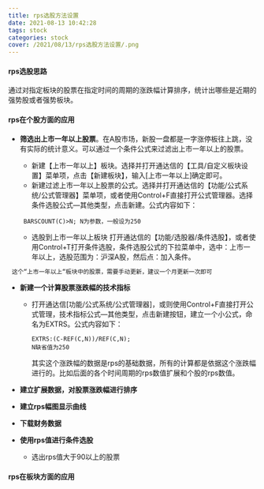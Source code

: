 ```yaml
---
title: rps选股方法设置
date: 2021-08-13 10:42:28
tags: stock
categories: stock
cover: /2021/08/13/rps选股方法设置/.png
---
```


#### rps选股思路

​      通过对指定板块的股票在指定时间的周期的涨跌幅计算排序，统计出哪些是近期的强势股或者强势板块。



#### rps在个股方面的应用

* **筛选出上市一年以上股票**。在A股市场，新股一盘都是一字涨停板往上跳，没有实际的统计意义。可以通过一个条件公式来过滤出上市一年以上的股票。

  * 新建【上市一年以上】板块。选择并打开通达信的【工具/自定义板块设置】菜单项，点击【新建板块】，输入[上市一年以上]确定即可。
  * 新建过滤上市一年以上股票的公式。选择并打开通达信的【功能/公式系统/公式管理器】菜单项，或者使用Control+F直接打开公式管理器。选择条件选股公式—其他类型，点击新建。公式内容如下：
   ```tiddlywiki
    BARSCOUNT(C)>N; N为参数，一般设为250
  
   ```
  * 选股到上市一年以上板块
    打开通达信的【功能/选股器/条件选股】，或者使用Control+T打开条件选股，条件选股公式的下拉菜单中，选中：上市一年以上，选股范围为：沪深A股，然后点：加入条件。
  
```html
 这个“上市一年以上“板块中的股票，需要手动更新，建议一个月更新一次即可
```
* **新建一个计算股票涨跌幅的技术指标**

  * 打开通达信[功能/公式系统/公式管理器]，或则使用Control+F直接打开公式管理，技术指标公式—其他类型，点击新建按钮，建立一个小公式，命名为EXTRS。公式内容如下：

    ```
    EXTRS:(C-REF(C,N))/REF(C,N);
    N缺省值为250
    ```
    
    其实这个涨跌幅的数据是rps的基础数据，所有的计算都是依据这个涨跌幅进行的。比如后面的各个时间周期的rps数值扩展和个股的rps数值。
  
* **建立扩展数据，对股票涨跌幅进行排序**

* **建立rps幅图显示曲线**

* **下载财务数据**

* **使用rps值进行条件选股**

  * 选出rps值大于90以上的股票


####  rps在板块方面的应用

